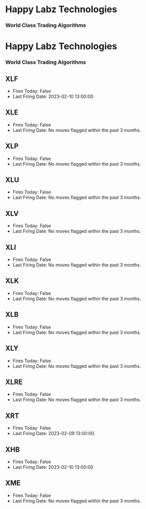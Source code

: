 # Happy Labz Technologies
### World Class Trading Algorithms

# Happy Labz Technologies
### World Class Trading Algorithms

## XLF
* Fires Today:	False
* Last Firing Date:	2023-02-10 13:00:00

## XLE
* Fires Today:	False
* Last Firing Date:	No moves flagged within the past 3 months.

## XLP
* Fires Today:	False
* Last Firing Date:	No moves flagged within the past 3 months.

## XLU
* Fires Today:	False
* Last Firing Date:	No moves flagged within the past 3 months.

## XLV
* Fires Today:	False
* Last Firing Date:	No moves flagged within the past 3 months.

## XLI
* Fires Today:	False
* Last Firing Date:	No moves flagged within the past 3 months.

## XLK
* Fires Today:	False
* Last Firing Date:	No moves flagged within the past 3 months.

## XLB
* Fires Today:	False
* Last Firing Date:	No moves flagged within the past 3 months.

## XLY
* Fires Today:	False
* Last Firing Date:	No moves flagged within the past 3 months.

## XLRE
* Fires Today:	False
* Last Firing Date:	No moves flagged within the past 3 months.

## XRT
* Fires Today:	False
* Last Firing Date:	2023-02-09 13:00:00

## XHB
* Fires Today:	False
* Last Firing Date:	2023-02-10 13:00:00

## XME
* Fires Today:	False
* Last Firing Date:	No moves flagged within the past 3 months.

